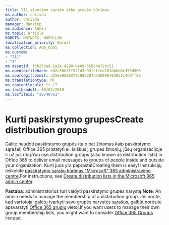 ```yaml
---
title: 711 siuntimo sąrašo arba grupės kūrimas
ms.author: chrisda
author: chrisda
manager: dansimp
ms.audience: Admin
ms.topic: article
ROBOTS: NOINDEX, NOFOLLOW
localization_priority: Normal
ms.collection: Adm_O365
ms.custom:
- "711"
- "3"
ms.assetid: fcb272e6-1a2e-4299-be0d-55934e72bc51
ms.openlocfilehash: ed2e30b37f521d3c93fcffed281dbbb0c355d305
ms.sourcegitcommit: a256e8680379c006287ae30996763051c4d9ff85
ms.translationtype: MT
ms.contentlocale: lt-LT
ms.lasthandoff: 09/04/2019
ms.locfileid: "36740761"
---
```

# <a name="create-distribution-groups"></a><span data-ttu-id="ef2db-102">Kurti paskirstymo grupes</span><span class="sxs-lookup"><span data-stu-id="ef2db-102">Create distribution groups</span></span>

<span data-ttu-id="ef2db-103">Galite naudoti paskirstymo grupės (taip pat žinomas kaip paskirstymo sąrašai) Office 365 pristatyti el. laiškus į grupes žmonių, jūsų organizacijoje ir už jos ribų.</span><span class="sxs-lookup"><span data-stu-id="ef2db-103">You use distribution groups (also known as distribution lists) in Office 365 to deliver email messages to groups of people inside and outside your organization.</span></span> <span data-ttu-id="ef2db-104">Kurti juos yra paprasta!</span><span class="sxs-lookup"><span data-stu-id="ef2db-104">Creating them is easy!</span></span> <span data-ttu-id="ef2db-105">Instrukcijų ieškokite [paskirstymo sąrašų kūrimas "Microsoft" 365 administravimo centre](https://docs.microsoft.com/office365/admin/setup/create-distribution-lists).</span><span class="sxs-lookup"><span data-stu-id="ef2db-105">For instructions, see [Create distribution lists in the Microsoft 365 admin center](https://docs.microsoft.com/office365/admin/setup/create-distribution-lists).</span></span>

<span data-ttu-id="ef2db-106">**Pastaba**: administratorius turi valdyti paskirstymo grupės narystę.</span><span class="sxs-lookup"><span data-stu-id="ef2db-106">**Note**: An admin needs to manage the membership of a distribution group.</span></span> <span data-ttu-id="ef2db-107">Jei norite, kad vartotojai galėtų tvarkyti savo grupės narystės sąrašus, galbūt norėsite apsvarstyti [Office 365 grupių](https://support.office.com/article/b565caa1-5c40-40ef-9915-60fdb2d97fa2) vietoj.</span><span class="sxs-lookup"><span data-stu-id="ef2db-107">If you want users to manage their own group membership lists, you might want to consider [Office 365 Groups](https://support.office.com/article/b565caa1-5c40-40ef-9915-60fdb2d97fa2) instead.</span></span>
